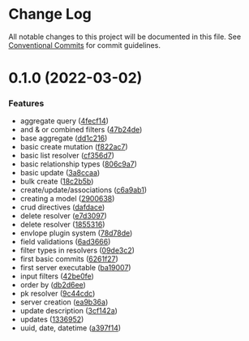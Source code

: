# Change Log

All notable changes to this project will be documented in this file.
See [Conventional Commits](https://conventionalcommits.org) for commit guidelines.

# 0.1.0 (2022-03-02)


### Features

* aggregate query ([4fecf14](https://gitlab.com/sayjava/sgraph/commit/4fecf1466e5c4952616dd4f61d97819245d78cb6))
* and & or combined filters ([47b24de](https://gitlab.com/sayjava/sgraph/commit/47b24de196fdf35cff31db61a67b8e8dd3df142d))
* base aggregate ([dd1c216](https://gitlab.com/sayjava/sgraph/commit/dd1c216560da3f572991187edadd35e2d8e5a003))
* basic create mutation ([f822ac7](https://gitlab.com/sayjava/sgraph/commit/f822ac7057647b39624ff5288eb1740e6b481be1))
* basic list resolver ([cf356d7](https://gitlab.com/sayjava/sgraph/commit/cf356d7f3cdb8a1d7b0f4a3bcc07a2d9668d7459))
* basic relationship types ([806c9a7](https://gitlab.com/sayjava/sgraph/commit/806c9a7094506813fde97fe2f5272256ee26f122))
* basic update ([3a8ccaa](https://gitlab.com/sayjava/sgraph/commit/3a8ccaac16d368d37a5733e5d8cf9dc6c33d33a5))
* bulk create ([18c2b5b](https://gitlab.com/sayjava/sgraph/commit/18c2b5b6b575a74ade39f3ec3deb3684d2823c8e))
* create/update/associations ([c6a9ab1](https://gitlab.com/sayjava/sgraph/commit/c6a9ab19913e583130f98fa3ba86361fd6d52d3d))
* creating a model ([2900638](https://gitlab.com/sayjava/sgraph/commit/2900638cfcb02fc6bcd8e881a017e6f237b61e3e))
* crud directives ([dafdace](https://gitlab.com/sayjava/sgraph/commit/dafdacea49e6d9094017b77b6220d9401023f02c))
* delete resolver ([e7d3097](https://gitlab.com/sayjava/sgraph/commit/e7d3097aad10d6f6e028033274f8ccc8dcbf03df))
* delete resolver ([1855316](https://gitlab.com/sayjava/sgraph/commit/1855316480fcc058e49a9f204058881879d18e54))
* envlope plugin system ([78d78de](https://gitlab.com/sayjava/sgraph/commit/78d78de59e0a566f7b1eb2df8cc60853ca4f7aa6))
* field validations ([6ad3666](https://gitlab.com/sayjava/sgraph/commit/6ad366644ac591b8cd45ba70b5074cf729369f90))
* filter types in resolvers ([09de3c2](https://gitlab.com/sayjava/sgraph/commit/09de3c242a0883c558e90b08317b611c4ec9678c))
* first basic commits ([6261f27](https://gitlab.com/sayjava/sgraph/commit/6261f27350a2b6a72a55723dd549f86a5da22092))
* first server executable ([ba19007](https://gitlab.com/sayjava/sgraph/commit/ba19007aa851399a1ae8bbd0850887aeb425c542))
* input filters ([42be0fe](https://gitlab.com/sayjava/sgraph/commit/42be0fe7f19e14c72191eb4b8c0187153579a037))
* order by ([db2d6ee](https://gitlab.com/sayjava/sgraph/commit/db2d6ee5c6f663580671215eb50ad2cdab0c3832))
* pk resolver ([9c44cdc](https://gitlab.com/sayjava/sgraph/commit/9c44cdc2e9ac7d55859fc4470195bafe7a38d169))
* server creation ([ea9b36a](https://gitlab.com/sayjava/sgraph/commit/ea9b36a19261d30cff1555acc95dd59183aeb75d))
* update description ([3cf142a](https://gitlab.com/sayjava/sgraph/commit/3cf142a90eac6682af9bd329889e5b6ec9347795))
* updates ([1336952](https://gitlab.com/sayjava/sgraph/commit/1336952c787051925911c80e35dd8177b3f813dc))
* uuid, date, datetime ([a397f14](https://gitlab.com/sayjava/sgraph/commit/a397f14308d949f46736b29f71e2cb751a0438ab))
